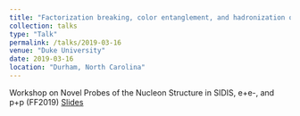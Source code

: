 ```yaml
---
title: "Factorization breaking, color entanglement, and hadronization of jets"
collection: talks
type: "Talk"
permalink: /talks/2019-03-16
venue: "Duke University"
date: 2019-03-16
location: "Durham, North Carolina"
---
```


Workshop on Novel Probes of the Nucleon Structure in SIDIS, e+e-, and p+p (FF2019)
[Slides](https://jdosbo.github.io/files/FF2019_colorentanglement.pdf) 